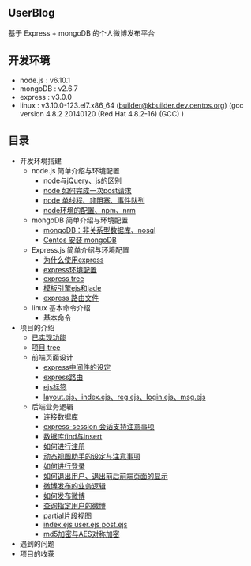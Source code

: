 ## UserBlog

基于 Express + mongoDB 的个人微博发布平台

## 开发环境
  - node.js : v6.10.1
  - mongoDB : v2.6.7
  - express : v3.0.0
  - linux   : v3.10.0-123.el7.x86_64 (builder@kbuilder.dev.centos.org) (gcc version 4.8.2 20140120 (Red Hat 4.8.2-16) (GCC) )    
  
## 目录

* 开发环境搭建 
    * node.js 简单介绍与环境配置
      * [node与jQuery、js的区别](https://github.com/dirkhe1051931999/UserBlog/blob/master/introduce/Centos%20%E5%AE%89%E8%A3%85%20mongoDB.md)
      * [node 如何完成一次post请求](https://github.com/dirkhe1051931999/UserBlog/blob/master/introduce/node%20%E5%A6%82%E4%BD%95%E5%AE%8C%E6%88%90%E4%B8%80%E6%AC%A1post%E8%AF%B7%E6%B1%82.md)
      * [node 单线程、非阻塞、事件队列](https://github.com/dirkhe1051931999/UserBlog/blob/master/introduce/node%20%E5%8D%95%E7%BA%BF%E7%A8%8B%E3%80%81%E9%9D%9E%E9%98%BB%E5%A1%9E%E3%80%81%E4%BA%8B%E4%BB%B6%E9%98%9F%E5%88%97.md)
      * [node环境的配置、npm、nrm](https://github.com/dirkhe1051931999/UserBlog/blob/master/introduce/node%E7%8E%AF%E5%A2%83%E7%9A%84%E9%85%8D%E7%BD%AE%E3%80%81npm%E3%80%81nrm.md)
    * mongoDB 简单介绍与环境配置
      * [mongoDB：非关系型数据库、nosql](https://github.com/dirkhe1051931999/UserBlog/blob/master/introduce/mongoDB%EF%BC%9A%E9%9D%9E%E5%85%B3%E7%B3%BB%E5%9E%8B%E6%95%B0%E6%8D%AE%E5%BA%93%E3%80%81nosql.md)
      * [Centos 安装 mongoDB](https://github.com/dirkhe1051931999/UserBlog/blob/master/introduce/Centos%20%E5%AE%89%E8%A3%85%20mongoDB.md)
    * Express.js 简单介绍与环境配置
      * [为什么使用express](https://github.com/dirkhe1051931999/UserBlog/blob/master/introduce/%E4%B8%BA%E4%BB%80%E4%B9%88%E4%BD%BF%E7%94%A8express.md)
      * [express环境配置](https://github.com/dirkhe1051931999/UserBlog/blob/master/introduce/express%E7%8E%AF%E5%A2%83%E9%85%8D%E7%BD%AE.md)
      * [express tree](https://github.com/dirkhe1051931999/UserBlog/blob/master/introduce/express%20tree.md)
      * [模板引擎ejs和jade](https://github.com/dirkhe1051931999/UserBlog/blob/master/introduce/%E6%A8%A1%E6%9D%BF%E5%BC%95%E6%93%8Eejs%E5%92%8Cjade.md)
      * [express 路由文件](https://github.com/dirkhe1051931999/UserBlog/blob/master/introduce/express%20%E8%B7%AF%E7%94%B1.md)
    * linux 基本命令介绍
      * [基本命令](https://github.com/dirkhe1051931999/UserBlog/blob/master/introduce/%E5%9F%BA%E6%9C%AC%E5%91%BD%E4%BB%A4.md)
 * 项目的介绍
    * [已实现功能](www.baidu.com)
    * [项目 tree](www.baidu.com)
    * 前端页面设计
      * [express中间件的设定](www.baidu.com)
      * [express路由](www.baidu.com)
      * [ejs标签](www.baidu.com)
      * [layout.ejs、index.ejs、reg.ejs、login.ejs、msg.ejs](www.baidu.com)
    * 后端业务逻辑
      * [连接数据库](www.baidu.com)
      * [express-session 会话支持注意事项](www.baidu.com)
      * [数据库find与insert](www.baidu.com)
      * [如何进行注册](www.baidu.com)
      * [动态视图助手的设定与注意事项](www.baidu.com)
      * [如何进行登录](www.baidu.com)
      * [如何退出用户、退出前后前端页面的显示](www.baidu.com)
      * [微博发布的业务逻辑](www.baidu.com)
      * [如何发布微博](www.baidu.com)
      * [查询指定用户的微博](www.baidu.com)
      * [partial片段视图](www.baidu.com)
      * [index.ejs user.ejs post.ejs](www.baidu.com)
      * [md5加密与AES对称加密](www.baidu.com)
 * 遇到的问题
 * 项目的收获 
    
